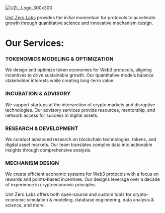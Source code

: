 ![UZL_Logo_300x300](https://github.com/user-attachments/assets/90e79f2a-5285-4083-b462-4096422997d3)

[Unit Zero Labs](https://unitzero.io) provides the initial momentum for protocols to accelerate growth through quantitative science and innovative mechanism design.

# Our Services: 

### TOKENOMICS MODELING & OPTIMIZATION

We design and optimize token economies for Web3 protocols, aligning incentives to drive sustainable growth. Our quantitative models balance stakeholder interests while creating long-term value.

### INCUBATION & ADVISORY

We support startups at the intersection of crypto markets and disruptive technologies. Our advisory services provide resources, mentorship, and network access for success in digital assets.

### RESEARCH & DEVELOPMENT

We conduct advanced research on blockchain technologies, tokens, and digital asset markets. Our team translates complex data into actionable insights through comprehensive analysis.

### MECHANISM DESIGN

We create efficient economic systems for Web3 protocols with a focus on rewards and points-based incentives. Our designs leverage over a decade of experience in cryptoeconomic principles.

Unit Zero Labs offers both open-source and custom tools for crypto-economic simulation & modeling, database engineering, data analysis & science, and more. 
